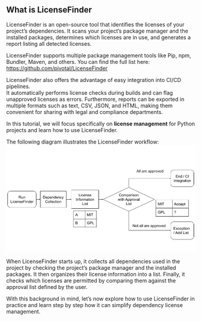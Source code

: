 ## What is LicenseFinder

LicenseFinder is an open-source tool that identifies the licenses of your project’s dependencies. It scans your project’s package manager and the installed packages, determines which licenses are in use, and generates a report listing all detected licenses.

LicenseFinder supports multiple package management tools like Pip, npm, Bundler, Maven, and others. You can find the full list here:  
https://github.com/pivotal/LicenseFinder

LicenseFinder also offers the advantage of easy integration into CI/CD pipelines.  
It automatically performs license checks during builds and can flag unapproved licenses as errors. 
Furthermore, reports can be exported in multiple formats such as text, CSV, JSON, and HTML, making them convenient for sharing with legal and compliance departments.  

In this tutorial, we will focus specifically on **license management** for Python projects and learn how to use LicenseFinder.

The following diagram illustrates the LicenseFinder workflow:
<img src="../assets/LicenceFinder.png" width="600">


When LicenseFinder starts up, it collects all dependencies used in the project by checking the project’s package manager and the installed packages. It then organizes their license information into a list. Finally, it checks which licenses are permitted by comparing them against the approval list defined by the user.


With this background in mind, let’s now explore how to use LicenseFinder in practice and learn step by step how it can simplify dependency license management.